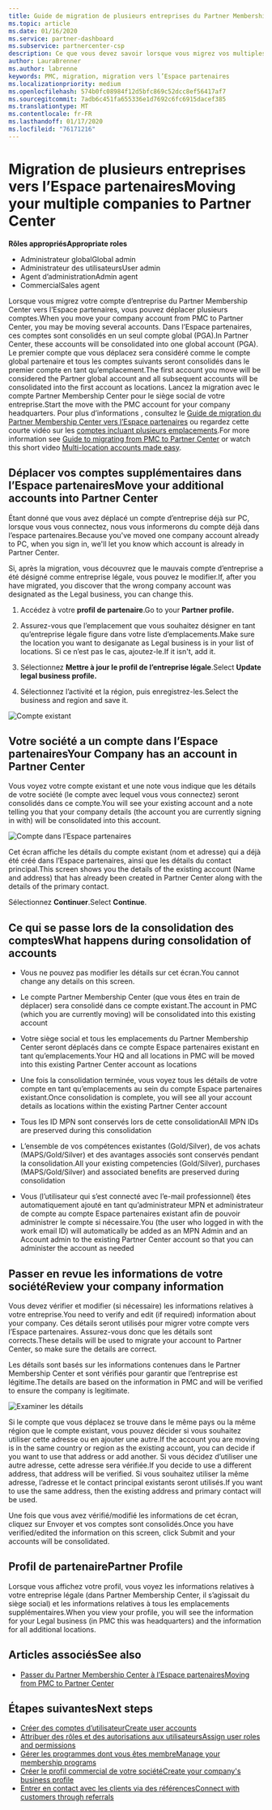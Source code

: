 ```yaml
---
title: Guide de migration de plusieurs entreprises du Partner Membership Center vers l’Espace partenaires | Espace partenaires
ms.topic: article
ms.date: 01/16/2020
ms.service: partner-dashboard
ms.subservice: partnercenter-csp
description: Ce que vous devez savoir lorsque vous migrez vos multiples sociétés de PMC vers l’espace partenaires et que vous les Consolidez dans un compte global partenaire.
author: LauraBrenner
ms.author: labrenne
keywords: PMC, migration, migration vers l’Espace partenaires
ms.localizationpriority: medium
ms.openlocfilehash: 574b0fc08984f12d5bfc869c52dcc8ef56417af7
ms.sourcegitcommit: 7adb6c451fa655336e1d7692c6fc6915dacef385
ms.translationtype: MT
ms.contentlocale: fr-FR
ms.lasthandoff: 01/17/2020
ms.locfileid: "76171216"
---
```

# <a name="moving-your-multiple-companies-to-partner-center"></a><span data-ttu-id="8ad98-104">Migration de plusieurs entreprises vers l’Espace partenaires</span><span class="sxs-lookup"><span data-stu-id="8ad98-104">Moving your multiple companies to Partner Center</span></span>

<span data-ttu-id="8ad98-105">**Rôles appropriés**</span><span class="sxs-lookup"><span data-stu-id="8ad98-105">**Appropriate roles**</span></span>
-   <span data-ttu-id="8ad98-106">Administrateur global</span><span class="sxs-lookup"><span data-stu-id="8ad98-106">Global admin</span></span>
-   <span data-ttu-id="8ad98-107">Administrateur des utilisateurs</span><span class="sxs-lookup"><span data-stu-id="8ad98-107">User admin</span></span>
-   <span data-ttu-id="8ad98-108">Agent d’administration</span><span class="sxs-lookup"><span data-stu-id="8ad98-108">Admin agent</span></span>
-   <span data-ttu-id="8ad98-109">Commercial</span><span class="sxs-lookup"><span data-stu-id="8ad98-109">Sales agent</span></span>

<span data-ttu-id="8ad98-110">Lorsque vous migrez votre compte d’entreprise du Partner Membership Center vers l’Espace partenaires, vous pouvez déplacer plusieurs comptes.</span><span class="sxs-lookup"><span data-stu-id="8ad98-110">When you move your company account from PMC to Partner Center, you may be moving several accounts.</span></span> <span data-ttu-id="8ad98-111">Dans l’Espace partenaires, ces comptes sont consolidés en un seul compte global (PGA).</span><span class="sxs-lookup"><span data-stu-id="8ad98-111">In Partner Center, these accounts will be consolidated into one global account (PGA).</span></span> <span data-ttu-id="8ad98-112">Le premier compte que vous déplacez sera considéré comme le compte global partenaire et tous les comptes suivants seront consolidés dans le premier compte en tant qu’emplacement.</span><span class="sxs-lookup"><span data-stu-id="8ad98-112">The first account you move will be considered the Partner global account and all subsequent accounts will be consolidated into the first account as locations.</span></span> <span data-ttu-id="8ad98-113">Lancez la migration avec le compte Partner Membership Center pour le siège social de votre entreprise.</span><span class="sxs-lookup"><span data-stu-id="8ad98-113">Start the move with the PMC account for your company headquarters.</span></span> <span data-ttu-id="8ad98-114">Pour plus d’informations , consultez le [Guide de migration du Partner Membership Center vers l’Espace partenaires](guide-to-migration.md) ou regardez cette courte vidéo sur les [comptes incluant plusieurs emplacements](https://vimeo.com/290335248).</span><span class="sxs-lookup"><span data-stu-id="8ad98-114">For more information see [Guide to migrating from PMC to Partner Center](guide-to-migration.md) or watch this short video [Multi-location accounts made easy](https://vimeo.com/290335248).</span></span>

## <a name="move-your-additional-accounts-into-partner-center"></a><span data-ttu-id="8ad98-115">Déplacer vos comptes supplémentaires dans l’Espace partenaires</span><span class="sxs-lookup"><span data-stu-id="8ad98-115">Move your additional accounts into Partner Center</span></span> 

<span data-ttu-id="8ad98-116">Étant donné que vous avez déplacé un compte d’entreprise déjà sur PC, lorsque vous vous connectez, nous vous informerons du compte déjà dans l’espace partenaires.</span><span class="sxs-lookup"><span data-stu-id="8ad98-116">Because you've moved one company account already to PC, when you sign in, we'll let you know which account is already in Partner Center.</span></span> 


<span data-ttu-id="8ad98-117">Si, après la migration, vous découvrez que le mauvais compte d’entreprise a été désigné comme entreprise légale, vous pouvez le modifier.</span><span class="sxs-lookup"><span data-stu-id="8ad98-117">If, after you have migrated, you discover that the wrong company account was designated as the Legal business, you can change this.</span></span>

1. <span data-ttu-id="8ad98-118">Accédez à votre **profil de partenaire**.</span><span class="sxs-lookup"><span data-stu-id="8ad98-118">Go to your **Partner profile.**</span></span>

2. <span data-ttu-id="8ad98-119">Assurez-vous que l’emplacement que vous souhaitez désigner en tant qu’entreprise légale figure dans votre liste d’emplacements.</span><span class="sxs-lookup"><span data-stu-id="8ad98-119">Make sure the location you want to desiganate as Legal business is in your list of locations.</span></span> <span data-ttu-id="8ad98-120">Si ce n’est pas le cas, ajoutez-le.</span><span class="sxs-lookup"><span data-stu-id="8ad98-120">If it isn't, add it.</span></span>

3. <span data-ttu-id="8ad98-121">Sélectionnez **Mettre à jour le profil de l’entreprise légale**.</span><span class="sxs-lookup"><span data-stu-id="8ad98-121">Select **Update legal business profile.**</span></span>

4. <span data-ttu-id="8ad98-122">Sélectionnez l’activité et la région, puis enregistrez-les.</span><span class="sxs-lookup"><span data-stu-id="8ad98-122">Select the business and region and save it.</span></span>

![Compte existant](images/migration/accountwithus.png)

## <a name="your-company-has-an-account-in-partner-center"></a><span data-ttu-id="8ad98-124">Votre société a un compte dans l’Espace partenaires</span><span class="sxs-lookup"><span data-stu-id="8ad98-124">Your Company has an account in Partner Center</span></span>

<span data-ttu-id="8ad98-125">Vous voyez votre compte existant et une note vous indique que les détails de votre société (le compte avec lequel vous vous connectez) seront consolidés dans ce compte.</span><span class="sxs-lookup"><span data-stu-id="8ad98-125">You will see your existing account and a note telling you that your company details (the account you are currently signing in with) will be consolidated into this account.</span></span>

![Compte dans l’Espace partenaires](images/migration/existingaccount2.png)

<span data-ttu-id="8ad98-127">Cet écran affiche les détails du compte existant (nom et adresse) qui a déjà été créé dans l’Espace partenaires, ainsi que les détails du contact principal.</span><span class="sxs-lookup"><span data-stu-id="8ad98-127">This screen shows you the details of the existing account (Name and address) that has already been created in Partner Center along with the details of the primary contact.</span></span> 

<span data-ttu-id="8ad98-128">Sélectionnez **Continuer**.</span><span class="sxs-lookup"><span data-stu-id="8ad98-128">Select **Continue**.</span></span>

## <a name="what-happens-during-consolidation-of-accounts"></a><span data-ttu-id="8ad98-129">Ce qui se passe lors de la consolidation des comptes</span><span class="sxs-lookup"><span data-stu-id="8ad98-129">What happens during consolidation of accounts</span></span>

- <span data-ttu-id="8ad98-130">Vous ne pouvez pas modifier les détails sur cet écran.</span><span class="sxs-lookup"><span data-stu-id="8ad98-130">You cannot change any details on this screen.</span></span> 

- <span data-ttu-id="8ad98-131">Le compte Partner Membership Center (que vous êtes en train de déplacer) sera consolidé dans ce compte existant.</span><span class="sxs-lookup"><span data-stu-id="8ad98-131">The account in PMC (which you are currently moving) will be consolidated into this existing account</span></span> 

- <span data-ttu-id="8ad98-132">Votre siège social et tous les emplacements du Partner Membership Center seront déplacés dans ce compte Espace partenaires existant en tant qu’emplacements.</span><span class="sxs-lookup"><span data-stu-id="8ad98-132">Your HQ and all locations in PMC will be moved into this existing Partner Center account as locations</span></span>

- <span data-ttu-id="8ad98-133">Une fois la consolidation terminée, vous voyez tous les détails de votre compte en tant qu’emplacements au sein du compte Espace partenaires existant.</span><span class="sxs-lookup"><span data-stu-id="8ad98-133">Once consolidation is complete, you will see all your account details as locations within the existing Partner Center account</span></span> 

- <span data-ttu-id="8ad98-134">Tous les ID MPN sont conservés lors de cette consolidation</span><span class="sxs-lookup"><span data-stu-id="8ad98-134">All MPN IDs are preserved during this consolidation</span></span>

- <span data-ttu-id="8ad98-135">L’ensemble de vos compétences existantes (Gold/Silver), de vos achats (MAPS/Gold/Silver) et des avantages associés sont conservés pendant la consolidation.</span><span class="sxs-lookup"><span data-stu-id="8ad98-135">All your existing competencies (Gold/Silver), purchases (MAPS/Gold/Silver) and associated benefits are preserved during consolidation</span></span>

- <span data-ttu-id="8ad98-136">Vous (l’utilisateur qui s’est connecté avec l’e-mail professionnel) êtes automatiquement ajouté en tant qu’administrateur MPN et administrateur de compte au compte Espace partenaires existant afin de pouvoir administrer le compte si nécessaire.</span><span class="sxs-lookup"><span data-stu-id="8ad98-136">You (the user who logged in with the work email ID) will automatically be added as an MPN Admin and an Account admin to the existing Partner Center account so that you can administer the account as needed</span></span> 


## <a name="review-your-company-information"></a><span data-ttu-id="8ad98-137">Passer en revue les informations de votre société</span><span class="sxs-lookup"><span data-stu-id="8ad98-137">Review your company information</span></span>

<span data-ttu-id="8ad98-138">Vous devez vérifier et modifier (si nécessaire) les informations relatives à votre entreprise.</span><span class="sxs-lookup"><span data-stu-id="8ad98-138">You need to verify and edit (if required) information about your company.</span></span> <span data-ttu-id="8ad98-139">Ces détails seront utilisés pour migrer votre compte vers l’Espace partenaires. Assurez-vous donc que les détails sont corrects.</span><span class="sxs-lookup"><span data-stu-id="8ad98-139">These details will be used to migrate your account to Partner Center, so make sure the details are correct.</span></span> 

<span data-ttu-id="8ad98-140">Les détails sont basés sur les informations contenues dans le Partner Membership Center et sont vérifiés pour garantir que l’entreprise est légitime.</span><span class="sxs-lookup"><span data-stu-id="8ad98-140">The details are based on the information in PMC and will be verified to ensure the company is legitimate.</span></span> 

![Examiner les détails](images/migration/review.png)

<span data-ttu-id="8ad98-142">Si le compte que vous déplacez se trouve dans le même pays ou la même région que le compte existant, vous pouvez décider si vous souhaitez utiliser cette adresse ou en ajouter une autre.</span><span class="sxs-lookup"><span data-stu-id="8ad98-142">If the account you are moving is in the same country or region as the existing account, you can decide if you want to use that address or add another.</span></span> <span data-ttu-id="8ad98-143">Si vous décidez d’utiliser une autre adresse, cette adresse sera vérifiée.</span><span class="sxs-lookup"><span data-stu-id="8ad98-143">If you decide to use a different address, that address will be verified.</span></span> <span data-ttu-id="8ad98-144">Si vous souhaitez utiliser la même adresse, l’adresse et le contact principal existants seront utilisés.</span><span class="sxs-lookup"><span data-stu-id="8ad98-144">If you want to use the same address, then the existing address and primary contact will be used.</span></span>

<span data-ttu-id="8ad98-145">Une fois que vous avez vérifié/modifié les informations de cet écran, cliquez sur Envoyer et vos comptes sont consolidés.</span><span class="sxs-lookup"><span data-stu-id="8ad98-145">Once you have verified/edited the information on this screen, click Submit and your accounts will be consolidated.</span></span>

## <a name="partner-profile"></a><span data-ttu-id="8ad98-146">Profil de partenaire</span><span class="sxs-lookup"><span data-stu-id="8ad98-146">Partner Profile</span></span>

<span data-ttu-id="8ad98-147">Lorsque vous affichez votre profil, vous voyez les informations relatives à votre entreprise légale (dans Partner Membership Center, il s’agissait du siège social) et les informations relatives à tous les emplacements supplémentaires.</span><span class="sxs-lookup"><span data-stu-id="8ad98-147">When you view your profile, you will see the information for your Legal business (in PMC this was headquarters) and the information for all additional locations.</span></span>

## <a name="see-also"></a><span data-ttu-id="8ad98-148">Articles associés</span><span class="sxs-lookup"><span data-stu-id="8ad98-148">See also</span></span>

- [<span data-ttu-id="8ad98-149">Passer du Partner Membership Center à l’Espace partenaires</span><span class="sxs-lookup"><span data-stu-id="8ad98-149">Moving from PMC to Partner Center</span></span>](move-pmc-pc-map.md)

## <a name="next-steps"></a><span data-ttu-id="8ad98-150">Étapes suivantes</span><span class="sxs-lookup"><span data-stu-id="8ad98-150">Next steps</span></span>

- [<span data-ttu-id="8ad98-151">Créer des comptes d’utilisateur</span><span class="sxs-lookup"><span data-stu-id="8ad98-151">Create user accounts </span></span>](create-user-accounts-and-set-permissions.md)
- [<span data-ttu-id="8ad98-152">Attribuer des rôles et des autorisations aux utilisateurs</span><span class="sxs-lookup"><span data-stu-id="8ad98-152">Assign user roles and permissions</span></span>](permissions-overview.md)
- [<span data-ttu-id="8ad98-153">Gérer les programmes dont vous êtes membre</span><span class="sxs-lookup"><span data-stu-id="8ad98-153">Manage your membership programs</span></span>](renew-mpn-offers.md)
- [<span data-ttu-id="8ad98-154">Créer le profil commercial de votre société</span><span class="sxs-lookup"><span data-stu-id="8ad98-154">Create your company's business profile</span></span>](create-a-marketing-profile.md)
- [<span data-ttu-id="8ad98-155">Entrer en contact avec les clients via des références</span><span class="sxs-lookup"><span data-stu-id="8ad98-155">Connect with customers through referrals</span></span>](responding-to-referrals.md)
